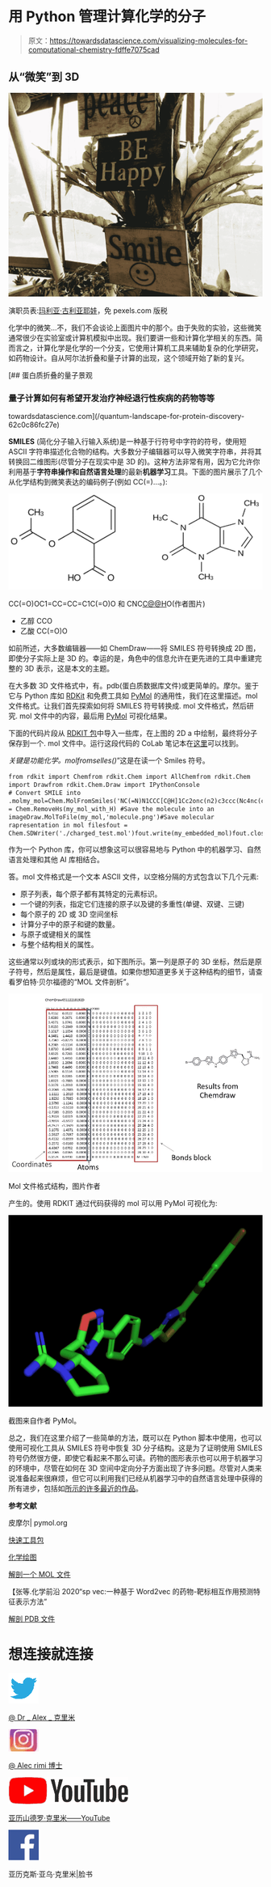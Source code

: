 # 用 Python 管理计算化学的分子

> 原文：<https://towardsdatascience.com/visualizing-molecules-for-computational-chemistry-fdffe7075cad>

## 从“微笑”到 3D

![](img/f2674df796cf3a42f1d0c9bd9c934377.png)

演职员表:[玛利亚·古利亚耶娃](https://www.pexels.com/@maria-gulyaeva-1259102/)，免 pexels.com 版税

化学中的微笑…不，我们不会谈论上面图片中的那个。由于失败的实验，这些微笑通常很少在实验室或计算机模拟中出现。我们要讲一些和计算化学相关的东西。简而言之，计算化学是化学的一个分支，它使用计算机工具来辅助复杂的化学研究，如药物设计。自从阿尔法折叠和量子计算的出现，这个领域开始了新的复兴。

[](/quantum-landscape-for-protein-discovery-62c0c86fc27e) [## 蛋白质折叠的量子景观

### 量子计算如何有希望开发治疗神经退行性疾病的药物等等

towardsdatascience.com](/quantum-landscape-for-protein-discovery-62c0c86fc27e) 

**SMILES** (简化分子输入行输入系统)是一种基于行符号中字符的符号，使用短 ASCII 字符串描述化合物的结构。大多数分子编辑器可以导入微笑字符串，并将其转换回二维图形(尽管分子在现实中是 3D 的)。这种方法非常有用，因为它允许你利用基于**字符串操作和自然语言处理**的最新**机器学习**工具。下面的图片展示了几个从化学结构到微笑表达的编码例子(例如 CC(=)…。):

![](img/61e19f1b4e852414053435a01b027471.png)

CC(=O)OC1=CC=CC=C1C(=O)O 和 CNC[C@@H](C1=CC(=C(C=C1)O)O)O(作者图片)

*   乙醇 CCO
*   乙酸 CC(=O)O

如前所述，大多数编辑器——如 ChemDraw——将 SMILES 符号转换成 2D 图，即使分子实际上是 3D 的。幸运的是，角色中的信息允许在更先进的工具中重建完整的 3D 表示，这是本文的主题。

在大多数 3D 文件格式中，有。pdb(蛋白质数据库文件)或更简单的。摩尔。鉴于它与 Python 库如 [RDKit](https://www.rdkit.org/) 和免费工具如 [PyMol](https://pymol.org/2/) 的通用性，我们在这里描述。mol 文件格式。让我们首先探索如何将 SMILES 符号转换成. mol 文件格式，然后研究. mol 文件中的内容，最后用 [PyMol](https://pymol.org/2/) 可视化结果。

下面的代码片段从 [RDKIT 包](https://www.rdkit.org/)中导入一些库，在上图的 2D a 中绘制，最终将分子保存到一个. mol 文件中。运行这段代码的 CoLab 笔记本在[这里](https://colab.research.google.com/drive/1Wv5LoVmwjV2qtVBMCkbWB-1NQzc_OEBw?usp=sharing)可以找到。

*关键是功能化学。molfromselles()*”这是在读一个 Smiles 符号。

```
from rdkit import Chemfrom rdkit.Chem import AllChemfrom rdkit.Chem import Drawfrom rdkit.Chem.Draw import IPythonConsole
# Convert SMILE into .molmy_mol=Chem.MolFromSmiles('NC(=N)N1CCC[C@H]1Cc2onc(n2)c3ccc(Nc4nc(cs4)c5ccc(Br)cc5)cc3')my_mol_with_H=Chem.AddHs(my_mol)AllChem.EmbedMolecule(my_mol_with_H)AllChem.MMFFOptimizeMolecule(my_mol_with_H)my_embedded_mol = Chem.RemoveHs(my_mol_with_H) #Save the molecule into an imageDraw.MolToFile(my_mol,'molecule.png')#Save molecular rapresentation in mol filesfout = Chem.SDWriter('./charged_test.mol')fout.write(my_embedded_mol)fout.close()
```

作为一个 Python 库，你可以想象这可以很容易地与 Python 中的机器学习、自然语言处理和其他 AI 库相结合。

答。mol 文件格式是一个文本 ASCII 文件，以空格分隔的方式包含以下几个元素:

*   原子列表，每个原子都有其特定的元素标识。
*   一个键的列表，指定它们连接的原子以及键的多重性(单键、双键、三键)
*   每个原子的 2D 或 3D 空间坐标
*   计算分子中的原子和键的数量。
*   与原子或键相关的属性
*   与整个结构相关的属性。

这些通常以列或块的形式表示，如下图所示。第一列是原子的 3D 坐标，然后是原子符号，然后是属性，最后是键值。如果你想知道更多关于这种结构的细节，请查看罗伯特·贝尔福德的“MOL 文件剖析”。

![](img/0bc18a9fe34a506bedbd11547b23e37a.png)

Mol 文件格式结构，图片作者

产生的。使用 RDKIT 通过代码获得的 mol 可以用 PyMol 可视化为:

![](img/5425ac0c8147467d606d81a3a0fb60d3.png)

截图来自作者 PyMol。

总之，我们在这里介绍了一些简单的方法，既可以在 Python 脚本中使用，也可以使用可视化工具从 SMILES 符号中恢复 3D 分子结构。这是为了证明使用 SMILES 符号仍然很方便，即使它看起来不那么可读。药物的图形表示也可以用于机器学习的环境中，尽管在如何在 3D 空间中定向分子方面出现了许多问题。尽管对人类来说准备起来很麻烦，但它可以利用我们已经从机器学习中的自然语言处理中获得的所有进步，包括如[所示的许多最近的作品](https://www.frontiersin.org/articles/10.3389/fchem.2019.00895/full)。

**参考文献**

皮摩尔| pymol.org

[快速工具包](https://www.rdkit.org/docs/Overview.html)

[化学绘图](https://perkinelmerinformatics.com/products/research/chemdraw/)

[解剖一个 MOL 文件](https://chem.libretexts.org/Courses/University_of_Arkansas_Little_Rock/ChemInformatics_(2017):_Chem_4399_5399/2.2:_Chemical_Representations_on_Computer:_Part_II/2.2.2:_Anatomy_of_a_MOL_file)

【张等.化学前沿 2020“sp vec:一种基于 Word2vec 的药物-靶标相互作用预测特征表示方法”

[解剖 PDB 文件](https://www.cgl.ucsf.edu/chimera/docs/UsersGuide/tutorials/pdbintro.html)

# 想连接就连接

![](img/0bf7aae9aa9a13147bdf9119c6f33370.png)

[@ Dr _ Alex _ 克里米](https://twitter.com/Dr_Alex_Crimi)

![](img/37f743ab64124e944b4ccfb48ba6bbc0.png)

[@ Alec rimi 博士](https://www.instagram.com/dr.alecrimi/)

![](img/1eb200215e8bc9a7b20c3041493e99c4.png)

[亚历山德罗·克里米——YouTube](https://www.youtube.com/alecrimi)

![](img/8b777f17c33927c8bf43ac341b137560.png)

亚历克斯·亚乌·克里米|脸书